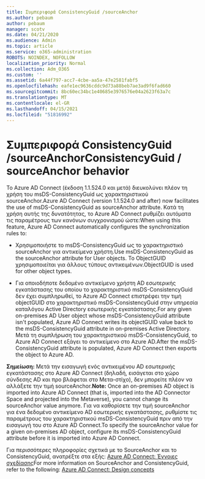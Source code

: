 ```yaml
---
title: Συμπεριφορά ConsistencyGuid /sourceAnchor
ms.author: pebaum
author: pebaum
manager: scotv
ms.date: 04/21/2020
ms.audience: Admin
ms.topic: article
ms.service: o365-administration
ROBOTS: NOINDEX, NOFOLLOW
localization_priority: Normal
ms.collection: Adm_O365
ms.custom: ''
ms.assetid: 6a44f797-acc7-4cbe-aa5a-47e2581fabf5
ms.openlocfilehash: eafe1ec9636cddc9d73a88beb7ae3ad9f6fad660
ms.sourcegitcommit: 8bc60ec34bc1e40685e3976576e04a2623f63a7c
ms.translationtype: MT
ms.contentlocale: el-GR
ms.lasthandoff: 04/15/2021
ms.locfileid: "51816992"
---
```

# <a name="consistencyguid--sourceanchor-behavior"></a><span data-ttu-id="3b0a7-102">Συμπεριφορά ConsistencyGuid /sourceAnchor</span><span class="sxs-lookup"><span data-stu-id="3b0a7-102">ConsistencyGuid / sourceAnchor behavior</span></span>

<span data-ttu-id="3b0a7-103">Το Azure AD Connect (έκδοση 1.1.524.0 και μετά) διευκολύνει πλέον τη χρήση του msDS-ConsistencyGuid ως χαρακτηριστικού sourceAnchor.</span><span class="sxs-lookup"><span data-stu-id="3b0a7-103">Azure AD Connect (version 1.1.524.0 and after) now facilitates the use of msDS-ConsistencyGuid as sourceAnchor attribute.</span></span> <span data-ttu-id="3b0a7-104">Κατά τη χρήση αυτής της δυνατότητας, το Azure AD Connect ρυθμίζει αυτόματα τις παραμέτρους των κανόνων συγχρονισμού ώστε:</span><span class="sxs-lookup"><span data-stu-id="3b0a7-104">When using this feature, Azure AD Connect automatically configures the synchronization rules to:</span></span>
  
- <span data-ttu-id="3b0a7-105">Χρησιμοποιήστε το msDS-ConsistencyGuid ως το χαρακτηριστικό sourceAnchor για αντικείμενα χρήστη.</span><span class="sxs-lookup"><span data-stu-id="3b0a7-105">Use msDS-ConsistencyGuid as the sourceAnchor attribute for User objects.</span></span> <span data-ttu-id="3b0a7-106">Το ObjectGUID χρησιμοποιείται για άλλους τύπους αντικειμένων.</span><span class="sxs-lookup"><span data-stu-id="3b0a7-106">ObjectGUID is used for other object types.</span></span>
    
- <span data-ttu-id="3b0a7-107">Για οποιοδήποτε δεδομένο αντικείμενο χρήστη AD εσωτερικής εγκατάστασης του οποίου το χαρακτηριστικό msDS-ConsistencyGuid δεν έχει συμπληρωθεί, το Azure AD Connect επιστρέφει την τιμή objectGUID στο χαρακτηριστικό msDS-ConsistencyGuid στην υπηρεσία καταλόγου Active Directory εσωτερικής εγκατάστασης.</span><span class="sxs-lookup"><span data-stu-id="3b0a7-107">For any given on-premises AD User object whose msDS-ConsistencyGuid attribute isn't populated, Azure AD Connect writes its objectGUID value back to the msDS-ConsistencyGuid attribute in on-premises Active Directory.</span></span> <span data-ttu-id="3b0a7-108">Μετά τη συμπλήρωση του χαρακτηριστικού msDS-ConsistencyGuid, το Azure AD Connect εξάγει το αντικείμενο στο Azure AD.</span><span class="sxs-lookup"><span data-stu-id="3b0a7-108">After the msDS-ConsistencyGuid attribute is populated, Azure AD Connect then exports the object to Azure AD.</span></span>
    
 <span data-ttu-id="3b0a7-109">**Σημείωση:** Μετά την εισαγωγή ενός αντικειμένου AD εσωτερικής εγκατάστασης στο Azure AD Connect (δηλαδή, εισάγεται στο χώρο σύνδεσης AD και προ βλάφεται στο Μετα-στίχο), δεν μπορείτε πλέον να αλλάξετε την τιμή sourceAnchor.</span><span class="sxs-lookup"><span data-stu-id="3b0a7-109">**Note:** Once an on-premises AD object is imported into Azure AD Connect (that is, imported into the AD Connector Space and projected into the Metaverse), you cannot change its sourceAnchor value anymore.</span></span> <span data-ttu-id="3b0a7-110">Για να καθορίσετε την τιμή sourceAnchor για ένα δεδομένο αντικείμενο AD εσωτερικής εγκατάστασης, ρυθμίστε τις παραμέτρους του χαρακτηριστικού msDS-ConsistencyGuid πριν από την εισαγωγή του στο Azure AD Connect.</span><span class="sxs-lookup"><span data-stu-id="3b0a7-110">To specify the sourceAnchor value for a given on-premises AD object, configure its msDS-ConsistencyGuid attribute before it is imported into Azure AD Connect.</span></span> 
  
<span data-ttu-id="3b0a7-111">Για περισσότερες πληροφορίες σχετικά με το SourceAnchor και το ConsistencyGuid, ανατρέξτε στα εξής: [Azure AD Connect: Έννοιες σχεδίασης](https://docs.microsoft.com/azure/active-directory/connect/active-directory-aadconnect-design-concepts)</span><span class="sxs-lookup"><span data-stu-id="3b0a7-111">For more information on SourceAnchor and ConsistencyGuid, refer to the following: [Azure AD Connect: Design concepts](https://docs.microsoft.com/azure/active-directory/connect/active-directory-aadconnect-design-concepts)</span></span>
  

